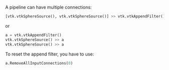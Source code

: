 A pipeline can have multiple connections:

``` Python
[vtk.vtkSphereSource(), vtk.vtkSphereSource()] >> vtk.vtkAppendFilter()
```

or

``` Python
a = vtk.vtkAppendFilter()
vtk.vtkSphereSource() >> a
vtk.vtkSphereSource() >> a
```

To reset the append filter, you have to use:

``` Python
a.RemoveAllInputConnections(0)
```
